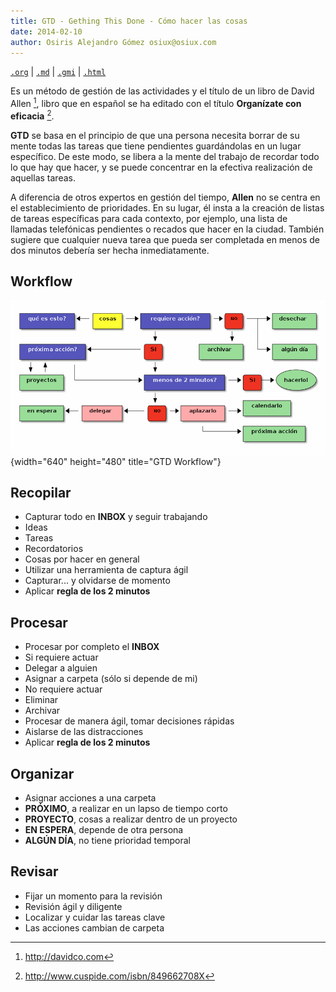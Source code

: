 ```yaml
---
title: GTD - Gething This Done - Cómo hacer las cosas
date: 2014-02-10
author: Osiris Alejandro Gómez osiux@osiux.com
---
```


[`.org`](https://gitlab.com/osiux/osiux.gitlab.io/-/raw/master/gtd-gething-this-done.org) |
[`.md`](https://gitlab.com/osiux/osiux.gitlab.io/-/raw/master/gtd-gething-this-done.md) |
[`.gmi`](gemini://gmi.osiux.com/gtd-gething-this-done.gmi) |
[`.html`](https://osiux.gitlab.io/gtd-gething-this-done.html)

Es un método de gestión de las actividades y el título de un libro de
David Allen [^1], libro que en español se ha editado con el título
**Organízate con eficacia** [^2].

**GTD** se basa en el principio de que una persona necesita borrar de su
mente todas las tareas que tiene pendientes guardándolas en un lugar
específico. De este modo, se libera a la mente del trabajo de recordar
todo lo que hay que hacer, y se puede concentrar en la efectiva
realización de aquellas tareas.

A diferencia de otros expertos en gestión del tiempo, **Allen** no se
centra en el establecimiento de prioridades. En su lugar, él insta a la
creación de listas de tareas específicas para cada contexto, por
ejemplo, una lista de llamadas telefónicas pendientes o recados que
hacer en la ciudad. También sugiere que cualquier nueva tarea que pueda
ser completada en menos de dos minutos debería ser hecha inmediatamente.

## Workflow

![](img/gtd-workflow.png){width="640" height="480" title="GTD Workflow"}

## Recopilar

-   Capturar todo en ****INBOX**** y seguir trabajando
-   Ideas
-   Tareas
-   Recordatorios
-   Cosas por hacer en general
-   Utilizar una herramienta de captura ágil
-   Capturar... y olvidarse de momento
-   Aplicar **regla de los 2 minutos**

## Procesar

-   Procesar por completo el **INBOX**
-   Si requiere actuar
-   Delegar a alguien
-   Asignar a carpeta (sólo si depende de mi)
-   No requiere actuar
-   Eliminar
-   Archivar
-   Procesar de manera ágil, tomar decisiones rápidas
-   Aislarse de las distracciones
-   Aplicar **regla de los 2 minutos**

## Organizar

-   Asignar acciones a una carpeta
-   **PRÓXIMO**, a realizar en un lapso de tiempo corto
-   **PROYECTO**, cosas a realizar dentro de un proyecto
-   **EN ESPERA**, depende de otra persona
-   **ALGÚN DÍA**, no tiene prioridad temporal

## Revisar

-   Fijar un momento para la revisión
-   Revisión ágil y diligente
-   Localizar y cuidar las tareas clave
-   Las acciones cambian de carpeta

[^1]: <http://davidco.com>

[^2]: <http://www.cuspide.com/isbn/849662708X>
